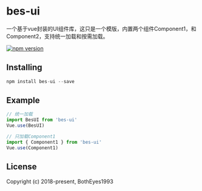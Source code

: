 # bes-ui
一个基于vue封装的UI组件库，这只是一个模版，内置两个组件Component1，和Component2，支持统一加载和按需加载。

 [![npm version](https://img.shields.io/npm/v/bes-ui.svg?style=flat-square)](https://www.npmjs.com/package/bes-ui)
<!--[![npm build](https://travis-ci.org/xuliangzhan/xe-clipboard.svg?branch=master)](https://travis-ci.org/xuliangzhan/xe-clipboard)
[![npm downloads](https://img.shields.io/npm/dm/xe-clipboard.svg?style=flat-square)](http://npm-stat.com/charts.html?package=xe-clipboard)
[![npm license](https://img.shields.io/github/license/mashape/apistatus.svg)](https://github.com/xuliangzhan/xe-clipboard/blob/master/LICENSE) -->


## Installing

```JavaScript
npm install bes-ui --save
```

## Example

```JavaScript
// 统一加载
import BesUI from 'bes-ui'
Vue.use(BesUI)

// 只加载Component1
import { Component1 } from 'bes-ui'
Vue.use(Component1)

```

## License

Copyright (c) 2018-present, BothEyes1993

